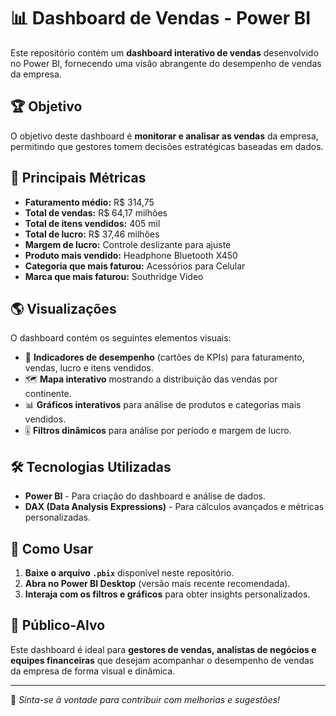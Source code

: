 # 📊 Dashboard de Vendas - Power BI  

Este repositório contém um **dashboard interativo de vendas** desenvolvido no Power BI, fornecendo uma visão abrangente do desempenho de vendas da empresa.  

## 🏆 Objetivo  

O objetivo deste dashboard é **monitorar e analisar as vendas** da empresa, permitindo que gestores tomem decisões estratégicas baseadas em dados.  

## 📌 Principais Métricas  

- **Faturamento médio:** R$ 314,75  
- **Total de vendas:** R$ 64,17 milhões  
- **Total de itens vendidos:** 405 mil  
- **Total de lucro:** R$ 37,46 milhões  
- **Margem de lucro:** Controle deslizante para ajuste  
- **Produto mais vendido:** Headphone Bluetooth X450  
- **Categoria que mais faturou:** Acessórios para Celular  
- **Marca que mais faturou:** Southridge Video  

## 🌎 Visualizações  

O dashboard contém os seguintes elementos visuais:  

- 📌 **Indicadores de desempenho** (cartões de KPIs) para faturamento, vendas, lucro e itens vendidos.  
- 🗺️ **Mapa interativo** mostrando a distribuição das vendas por continente.  
- 📊 **Gráficos interativos** para análise de produtos e categorias mais vendidos.  
- 🎚️ **Filtros dinâmicos** para análise por período e margem de lucro.  

## 🛠️ Tecnologias Utilizadas  

- **Power BI** - Para criação do dashboard e análise de dados.  
- **DAX (Data Analysis Expressions)** - Para cálculos avançados e métricas personalizadas.  

## 📂 Como Usar  

1. **Baixe o arquivo `.pbix`** disponível neste repositório.  
2. **Abra no Power BI Desktop** (versão mais recente recomendada).  
3. **Interaja com os filtros e gráficos** para obter insights personalizados.  

## 🎯 Público-Alvo  

Este dashboard é ideal para **gestores de vendas, analistas de negócios e equipes financeiras** que desejam acompanhar o desempenho de vendas da empresa de forma visual e dinâmica.  

---

🚀 *Sinta-se à vontade para contribuir com melhorias e sugestões!*  
